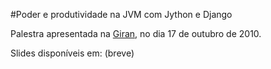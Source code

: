 #Poder e produtividade na JVM com Jython e Django

Palestra apresentada na [Giran](http://www.giran.com.br "Giran"), no dia 17 de outubro de 2010.

Slides disponíveis em: (breve)
